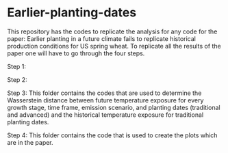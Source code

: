 # Earlier-planting-dates
This repository has the codes to replicate the analysis for any code for the paper: Earlier planting in a future climate fails to replicate historical production conditions for US spring wheat. To replicate all the results of the paper one will have to go through the four steps.

Step 1: 

Step 2:

Step 3: This folder contains the codes that are used to determine the Wasserstein distance between future temperature exposure for every growth stage, time frame, emission scenario, and planting dates (traditional and advanced) and the historical temperature exposure for traditional planting dates. 

Step 4: This folder contains the code that is used to create the plots which are in the paper.



